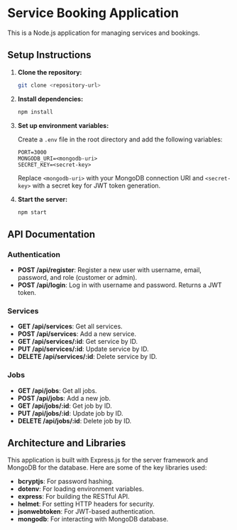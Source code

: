 # Service Booking Application

This is a Node.js application for managing services and bookings.

## Setup Instructions

1. **Clone the repository:**

    ```bash
    git clone <repository-url>
    ```

2. **Install dependencies:**

    ```bash
    npm install
    ```

3. **Set up environment variables:**

    Create a `.env` file in the root directory and add the following variables:

    ```
    PORT=3000
    MONGODB_URI=<mongodb-uri>
    SECRET_KEY=<secret-key>
    ```

    Replace `<mongodb-uri>` with your MongoDB connection URI and `<secret-key>` with a secret key for JWT token generation.

4. **Start the server:**

    ```bash
    npm start
    ```

## API Documentation

### Authentication

- **POST /api/register**: Register a new user with username, email, password, and role (customer or admin).
- **POST /api/login**: Log in with username and password. Returns a JWT token.


### Services

- **GET /api/services**: Get all services.
- **POST /api/services**: Add a new service.
- **GET /api/services/:id**: Get service by ID.
- **PUT /api/services/:id**: Update service by ID.
- **DELETE /api/services/:id**: Delete service by ID.

### Jobs

- **GET /api/jobs**: Get all jobs.
- **POST /api/jobs**: Add a new job.
- **GET /api/jobs/:id**: Get job by ID.
- **PUT /api/jobs/:id**: Update job by ID.
- **DELETE /api/jobs/:id**: Delete job by ID.

## Architecture and Libraries

This application is built with Express.js for the server framework and MongoDB for the database. Here are some of the key libraries used:

- **bcryptjs**: For password hashing.
- **dotenv**: For loading environment variables.
- **express**: For building the RESTful API.
- **helmet**: For setting HTTP headers for security.
- **jsonwebtoken**: For JWT-based authentication.
- **mongodb**: For interacting with MongoDB database.

